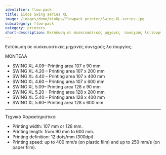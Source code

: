 ```yaml
---
identifier: flow-pack
title: Eidos Swing series XL
image: /images/demo/kiokpa/flowpack_printer/Swing-XL-series.jpg
subcategory: flow-pack
category: printers
short-description: Εκτύπωση σε συσκευαστικές μηχανές  συνεχούς λειτουργίας.
---
```





Εκτύπωση σε συσκευαστικές μηχανές  συνεχούς λειτουργίας.

ΜΟΝΤΕΛΑ


* SWING XL 4.09– Printing area 107 x 90 mm
* SWING XL 4.20 – Printing area 107 x 200 mm
* SWING XL 4.40 – Printing area 107 x 400 mm
* SWING XL 4.60 – Printing area 107 x 600 mm
* SWING XL 5.09– Printing area 128 x 90 mm
* SWING XL 5.20 – Printing area 128 x 200 mm
* SWING XL 5.40 – Printing area 128 x 400 mm
* SWING XL 5.60– Printing area 128 x 600 mm

---


Τεχνικά Χαρακτηριστικά

  *  Printing width: 107 mm or 128 mm.
  *  Printing length: from 90 mm to 600 mm.
  *  Printing definition: 12 dots/mm (300dpi)
  *  Printing speed: up to 400 mm/s (on plastic film) and up to 250 mm/s (on paper film).

